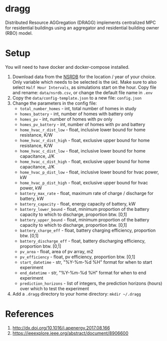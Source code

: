 # dragg
Distributed Resource AGGregation (DRAGG) implements centralized MPC for residential buildings using an aggregator and residential building owner (RBO) model.

# Setup
You will need to have docker and docker-compose installed.
1. Download data from the [NSRDB](https://maps.nrel.gov/nsrdb-viewer) for the location / year of your choice.  Only variable which needs to be selected is the `GHI`.  Make sure to also select `Half Hour Intervals`, as simulations start on the hour. Copy file and rename: `data/nsrdb.csv`, or change the default file name in `.env`
1. Copy the `data/config-template.json` to a new file: `config.json`
1. Change the parameters in the config file:
    - `total_number_homes` - int, total number of homes in study
    - `homes_battery` - int, number of homes with battery only
    - `homes_pv` - int, number of homes with pv only
    - `homes_pv_battery` - int, number of homes with pv and battery
    - `home_hvac_r_dist_low` - float, inclusive lower bound for home resistance, K/W
    - `home_hvac_r_dist_high` - float, exclusive upper bound for home resistance, K/W
    - `home_hvac_c_dist_low` - float, inclusive lower bound for home capacitance, J/K
    - `home_hvac_c_dist_high` - float, exclusive upper bound for home capacitance, J/K
    - `home_hvac_p_dist_low` - float, inclusive lower bound for hvac power, kW
    - `home_hvac_p_dist_high` - float, exclusive upper bound for hvac power, kW
    - `battery_max_rate` - float, maximum rate of charge / discharge for battery, kW
    - `battery_capacity` - float, energy capacity of battery, kW
    - `battery_lower_bound` - float, minimum proportion of the battery capacity to which to discharge, proportion btw. [0,1]
    - `battery_upper_bound` - float, minimum proportion of the battery capacity to which to discharge, proportion btw. [0,1]
    - `battery_charge_eff` - float, battery charging efficiency, proportion btw. [0,1]
    - `battery_discharge_eff` - float, battery discharging efficiency, proportion btw. [0,1]
    - `pv_area` - float, area of pv array, m2
    - `pv_efficiency` - float, pv efficiency, proportion btw. [0,1]
    - `start_datetime` - str, "%Y-%m-%d %H" format for when to start experiment
    - `end_datetime` - str, "%Y-%m-%d %H" format for when to end experiment
    - `prediction_horizons` - list of integers, the prediction horizons (hours) over which to test the experiment
1. Add a `.dragg` directory to your home directory: `mkdir ~/.dragg`

# References
1. http://dx.doi.org/10.1016/j.apenergy.2017.08.166
1. https://ieeexplore.ieee.org/abstract/document/8906600
